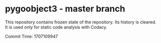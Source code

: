 # pygoobject3 - master branch

This repository contains frozen state of the repository.
Its history is cleared. It is used only for static code
analysis with Codacy.

Commit Time: 1707109947